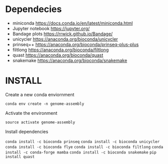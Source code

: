 # Dependecies

- miniconda https://docs.conda.io/en/latest/miniconda.html
- Jupyter notebook https://jupyter.org/
- Bandage plots https://rrwick.github.io/Bandage/
- unicycler https://anaconda.org/bioconda/unicycler
- prinseq++ https://anaconda.org/bioconda/prinseq-plus-plus
- filtlong https://anaconda.org/bioconda/filtlong
- quast https://anaconda.org/bioconda/quast
- snakemake https://anaconda.org/bioconda/snakemake


# INSTALL 

Create a new conda enviornment 

  `conda env create -n genome-assembly`

Activate the environment 

  `source activate genome-assembly`
  
Install dependencies 

  `conda install -c bioconda prinseq`
  `conda install -c bioconda unicycler`
  `conda install -c bioconda flye`
  `conda install -c bioconda filtlong`
  `conda install -c conda-forge mamba`
  `conda install -c bioconda snakemake`
  `pip install quast`
